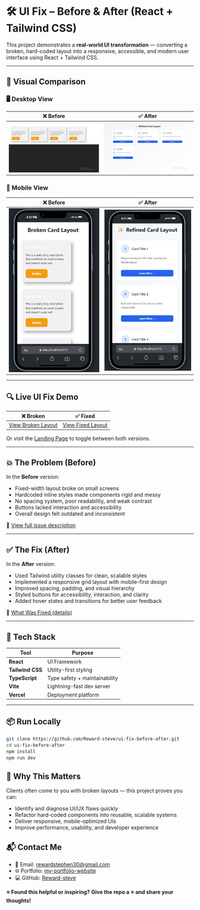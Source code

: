 # 🛠️ UI Fix – Before & After (React + Tailwind CSS)

This project demonstrates a **real-world UI transformation** — converting a broken, hard-coded layout into a responsive, accessible, and modern user interface using React + Tailwind CSS.

---

## 📸 Visual Comparison

### 🖥 Desktop View

| ❌ Before                               | ✅ After                              |
| --------------------------------------- | ------------------------------------- |
| ![Before Desktop](./before/desktop.png) | ![After Desktop](./after/desktop.png) |

### 📱 Mobile View

| ❌ Before                             | ✅ After                            |
| ------------------------------------- | ----------------------------------- |
| ![Before Mobile](./before/mobile.png) | ![After Mobile](./after/mobile.png) |

---

## 🔍 Live UI Fix Demo

| ❌ Broken                                                                                    | ✅ Fixed                                                                                   |
| -------------------------------------------------------------------------------------------- | ------------------------------------------------------------------------------------------ |
| [View Broken Layout](https://ui-fix-before-after-reward-stephens-projects.vercel.app/before) | [View Fixed Layout](https://ui-fix-before-after-reward-stephens-projects.vercel.app/after) |

Or visit the [Landing Page](https://ui-fix-before-after-reward-stephens-projects.vercel.app) to toggle between both versions.

---

## 💥 The Problem (Before)

In the **Before** version:

- Fixed-width layout broke on small screens
- Hardcoded inline styles made components rigid and messy
- No spacing system, poor readability, and weak contrast
- Buttons lacked interaction and accessibility
- Overall design felt outdated and inconsistent

📄 [View full issue description](./before/description.md)

---

## ✅ The Fix (After)

In the **After** version:

- Used Tailwind utility classes for clean, scalable styles
- Implemented a responsive grid layout with mobile-first design
- Improved spacing, padding, and visual hierarchy
- Styled buttons for accessibility, interaction, and clarity
- Added hover states and transitions for better user feedback

🔧 [What Was Fixed (details)](./after/what-was-fixed.md)

---

## 🧱 Tech Stack

| Tool             | Purpose                       |
| ---------------- | ----------------------------- |
| **React**        | UI Framework                  |
| **Tailwind CSS** | Utility-first styling         |
| **TypeScript**   | Type safety + maintainability |
| **Vite**         | Lightning-fast dev server     |
| **Vercel**       | Deployment platform           |

---

## 📦 Run Locally

```bash
git clone https://github.com/Reward-steve/ui-fix-before-after.git
cd ui-fix-before-after
npm install
npm run dev
```

## 🎯 Why This Matters

Clients often come to you with broken layouts — this project proves you can:

- Identify and diagnose UI/UX flaws quickly
- Refactor hard-coded components into reusable, scalable systems
- Deliver responsive, mobile-optimized UIs
- Improve performance, usability, and developer experience

## 📬 Contact Me

- 📧 Email: rewardstephen30@gmail.com
- 🌐 Portfolio: [my-portfolio-website](https://my-portfolio-website-chi-kohl.vercel.app/)
- 💻 GitHub: [Reward-steve](https://github.com/Reward-steve)

**⭐ Found this helpful or inspiring?**
**Give the repo a ⭐ and share your thoughts!**
